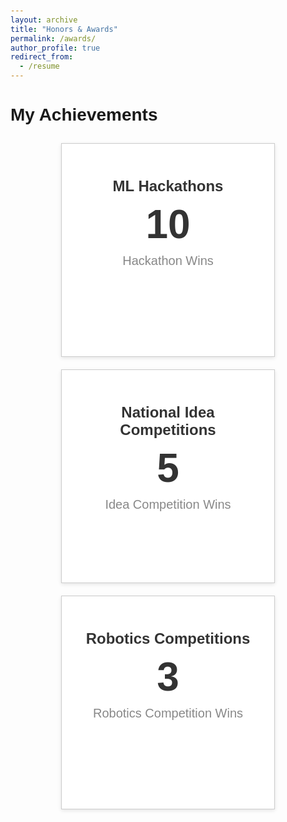 ```yaml
---
layout: archive
title: "Honors & Awards"
permalink: /awards/
author_profile: true
redirect_from:
  - /resume
---
```




<html>
<head>
  <title>My Achievements</title>
  <style>
    body {
      font-family: Arial, sans-serif;
      background-color: ##121212;
      padding: 20px;
    }

    h1 {
      text-align: center;
      color: #333;
    }

    .container {
      display: flex;
      flex-wrap: wrap;
      justify-content: center;
    }

    .item {
      width: 300px;
      height: 300px;
      background-color: #fff;
      border: 1px solid #ccc;
      margin: 10px;
      padding: 20px;
      text-align: center;
      box-shadow: 0px 2px 6px rgba(0, 0, 0, 0.1);
      transition: box-shadow 0.3s ease;
    }

    .item:hover {
      box-shadow: 0px 4px 10px rgba(0, 0, 0, 0.2);
    }

    h2 {
      color: #333;
      font-size: 24px;
      margin-bottom: 10px;
    }

    .number {
      font-size: 64px;
      font-weight: bold;
      color: #333;
    }

    .label {
      font-size: 20px;
      color: #888;
      margin-top: 10px;
    }
  </style>
</head>
<body>
  <h1>My Achievements</h1>
  <div class="container">
    <div class="item">
      <h2>ML Hackathons</h2>
      <div class="number">10</div>
      <div class="label">Hackathon Wins</div>
    </div>
    <div class="item">
      <h2>National Idea Competitions</h2>
      <div class="number">5</div>
      <div class="label">Idea Competition Wins</div>
    </div>
    <div class="item">
      <h2>Robotics Competitions</h2>
      <div class="number">3</div>
      <div class="label">Robotics Competition Wins</div>
    </div>
  </div>
</body>
</html>
